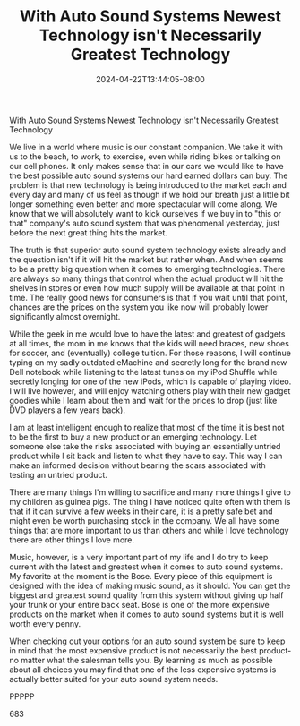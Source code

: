 ﻿---
title: "With Auto Sound Systems Newest Technology isn't Necessarily Greatest Technology"
date: 2024-04-22T13:44:05-08:00
description: "Auto sound systems txt Tips for Web Success"
featured_image: "/images/Auto sound systems txt.jpg"
tags: ["Auto sound systems txt"]
---

With Auto Sound Systems Newest Technology isn't Necessarily Greatest Technology

We live in a world where music is our constant companion. We take it with us to the beach, to work, to exercise, even while riding bikes or talking on our cell phones. It only makes sense that in our cars we would like to have the best possible auto sound systems our hard earned dollars can buy. The problem is that new technology is being introduced to the market each and every day and many of us feel as though if we hold our breath just a little bit longer something even better and more spectacular will come along. We know that we will absolutely want to kick ourselves if we buy in to "this or that" company's auto sound system that was phenomenal yesterday, just before the next great thing hits the market. 

The truth is that superior auto sound system technology exists already and the question isn't if it will hit the market but rather when. And when seems to be a pretty big question when it comes to emerging technologies. There are always so many things that control when the actual product will hit the shelves in stores or even how much supply will be available at that point in time. The really good news for consumers is that if you wait until that point, chances are the prices on the system you like now will probably lower significantly almost overnight.

While the geek in me would love to have the latest and greatest of gadgets at all times, the mom in me knows that the kids will need braces, new shoes for soccer, and (eventually) college tuition. For those reasons, I will continue typing on my sadly outdated eMachine and secretly long for the brand new Dell notebook while listening to the latest tunes on my iPod Shuffle while secretly longing for one of the new iPods, which is capable of playing video. I will live however, and will enjoy watching others play with their new gadget goodies while I learn about them and wait for the prices to drop (just like DVD players a few years back). 

I am at least intelligent enough to realize that most of the time it is best not to be the first to buy a new product or an emerging technology. Let someone else take the risks associated with buying an essentially untried product while I sit back and listen to what they have to say. This way I can make an informed decision without bearing the scars associated with testing an untried product.

There are many things I'm willing to sacrifice and many more things I give to my children as guinea pigs. The thing I have noticed quite often with them is that if it can survive a few weeks in their care, it is a pretty safe bet and might even be worth purchasing stock in the company. We all have some things that are more important to us than others and while I love technology there are other things I love more.

Music, however, is a very important part of my life and I do try to keep current with the latest and greatest when it comes to auto sound systems. My favorite at the moment is the Bose. Every piece of this equipment is designed with the idea of making music sound, as it should. You can get the biggest and greatest sound quality from this system without giving up half your trunk or your entire back seat. Bose is one of the more expensive products on the market when it comes to auto sound systems but it is well worth every penny.

When checking out your options for an auto sound system be sure to keep in mind that the most expensive product is not necessarily the best product-no matter what the salesman tells you. By learning as much as possible about all choices you may find that one of the less expensive systems is actually better suited for your auto sound system needs.

PPPPP

683

